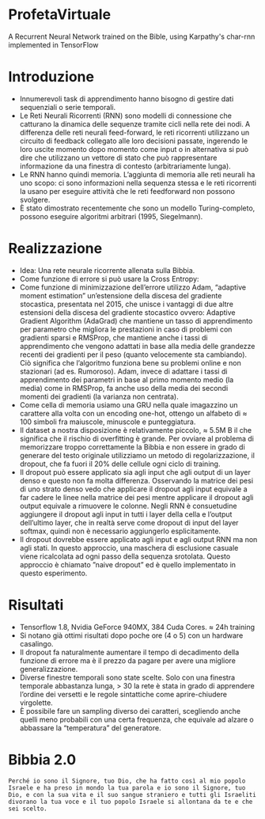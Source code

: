 # ProfetaVirtuale
A Recurrent Neural Network trained on the Bible, using Karpathy's char-rnn implemented in TensorFlow 

# Introduzione
- Innumerevoli task di apprendimento hanno bisogno di gestire dati sequenziali o serie temporali.
- Le Reti Neurali Ricorrenti (RNN) sono modelli di connessione che catturano la dinamica delle sequenze tramite cicli nella rete dei nodi. A differenza delle reti neurali feed-forward, le reti ricorrenti utilizzano un circuito di feedback collegato alle loro decisioni passate, ingerendo le loro uscite momento dopo momento come input o in alternativa si può dire che utilizzano un vettore di stato che può rappresentare informazione da una finestra di contesto (arbitrariamente lunga).
- Le RNN hanno quindi memoria. L’aggiunta di memoria alle reti neurali ha uno scopo: ci sono informazioni nella sequenza stessa e le reti ricorrenti la usano per eseguire attività che le reti feedforward non possono svolgere.
- È stato dimostrato recentemente che sono un modello Turing-completo, possono eseguire algoritmi arbitrari (1995, Siegelmann).

# Realizzazione
- Idea: Una rete neurale ricorrente allenata sulla Bibbia.
- Come funzione di errore si può usare la Cross Entropy:
- Come funzione di minimizzazione dell’errore utilizzo Adam, “adaptive moment estimation” un’estensione della discesa del gradiente stocastica, presentata nel 2015, che unisce i vantaggi di due altre estensioni della discesa del gradiente stocastico ovvero: Adaptive Gradient Algorithm (AdaGrad) che mantiene un tasso di apprendimento per parametro che migliora le prestazioni in caso di problemi con gradienti sparsi e RMSProp, che mantiene anche i tassi di apprendimento che vengono adattati in base alla media delle grandezze recenti dei gradienti per il peso (quanto velocemente sta cambiando). Ciò significa che l’algoritmo funziona bene su problemi online e non stazionari (ad es. Rumoroso). Adam, invece di adattare i tassi di apprendimento dei parametri in base al primo momento medio (la media) come in RMSProp, fa anche uso della media dei secondi momenti dei gradienti (la varianza non centrata).
- Come cella di memoria usiamo una GRU nella quale imagazzino un carattere alla volta con un encoding one-hot, ottengo un alfabeto di ≈ 100 simboli fra maiuscole, minuscole e punteggiatura.
- Il dataset a nostra disposizione è relativamente piccolo, ≈ 5.5M B il che significa che il rischio di overfitting è grande. Per ovviare al problema di memorizzare troppo correttamente la Bibbia e non essere in grado di generare del testo originale utilizziamo un metodo di regolarizzazione, il dropout, che fa fuori il 20% delle cellule ogni ciclo di training.
- Il dropout può essere applicato sia agli input che agli output di un layer denso e questo non fa molta differenza. Osservando la matrice dei pesi di uno strato denso vedo che applicare il dropout agli input equivale a far cadere le linee nella matrice dei pesi mentre applicare il dropout agli output equivale a rimuovere le colonne. Negli RNN è consuetudine aggiungere il dropout agli input in tutti i layer della cella e l’output dell’ultimo layer, che in realtà serve come dropout di input del layer softmax, quindi non è necessario aggiungerlo esplicitamente.
- Il dropout dovrebbe essere applicato agli input e agli output RNN ma non agli stati. In questo approccio, una maschera di esclusione casuale viene ricalcolata ad ogni passo della sequenza srotolata. Questo approccio è chiamato ”naive dropout” ed è quello implementato in questo esperimento.

# Risultati 
- Tensorflow 1.8, Nvidia GeForce 940MX, 384 Cuda Cores. ≈ 24h training
- Si notano già ottimi risultati dopo poche ore (4 o 5) con un hardware casalingo.
- Il dropout fa naturalmente aumentare il tempo di decadimento della funzione di errore ma è il prezzo da pagare per avere una migliore generalizzazione.
- Diverse finestre temporali sono state scelte. Solo con una finestra temporale abbastanza lunga, > 30 la rete è stata in grado di apprendere l’ordine dei versetti e le regole sintattiche come aprire-chiudere virgolette.
- È possibile fare un sampling diverso dei caratteri, scegliendo anche quelli meno probabili con una certa frequenza, che equivale ad alzare o abbassare la “temperatura” del generatore.

# Bibbia 2.0
```
Perché io sono il Signore, tuo Dio, che ha fatto così al mio popolo Israele e ha preso in mondo la tua parola e io sono il Signore, tuo Dio, e con la sua vita e il suo sangue straniero e tutti gli Israeliti divorano la tua voce e il tuo popolo Israele si allontana da te e che sei scelto.
```

